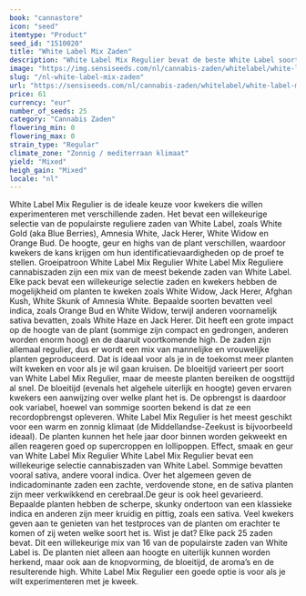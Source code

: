 ```yaml
---
book: "cannastore"
icon: "seed"
itemtype: "Product"
seed_id: "1510020"
title: "White Label Mix Zaden"
description: "White Label Mix Regulier bevat de beste White Label soorten. Sommige bevatten vooral sativa, andere indica. Bevat mannelijke en vrouwelijke planten."
image: "https://img.sensiseeds.com/nl/cannabis-zaden/whitelabel/white-label-mix-image.png"
slug: "/nl-white-label-mix-zaden"
url: "https://sensiseeds.com/nl/cannabis-zaden/whitelabel/white-label-mix?a_aid=cannastore"
price: 61
currency: "eur"
number_of_seeds: 25
category: "Cannabis Zaden"
flowering_min: 0
flowering_max: 0
strain_type: "Regular"
climate_zone: "Zonnig / mediterraan klimaat"
yield: "Mixed"
heigh_gain: "Mixed"
locale: "nl"
---
```

White Label Mix Regulier is de ideale keuze voor kwekers die willen experimenteren met verschillende zaden. Het bevat een willekeurige selectie van de populairste reguliere zaden van White Label, zoals White Gold (aka Blue Berries), Amnesia White, Jack Herer, White Widow en Orange Bud. De hoogte, geur en highs van de plant verschillen, waardoor kwekers de kans krijgen om hun identificatievaardigheden op de proef te stellen. Groeipatroon White Label Mix Regulier White Label Mix Reguliere cannabiszaden zijn een mix van de meest bekende zaden van White Label. Elke pack bevat een willekeurige selectie zaden en kwekers hebben de mogelijkheid om planten te kweken zoals White Widow, Jack Herer, Afghan Kush, White Skunk of Amnesia White. Bepaalde soorten bevatten veel indica, zoals Orange Bud en White Widow, terwijl anderen voornamelijk sativa bevatten, zoals White Haze en Jack Herer. Dit heeft een grote impact op de hoogte van de plant (sommige zijn compact en gedrongen, anderen worden enorm hoog) en de daaruit voortkomende high. De zaden zijn allemaal regulier, dus er wordt een mix van mannelijke en vrouwelijke planten geproduceerd. Dat is ideaal voor als je in de toekomst meer planten wilt kweken en voor als je wil gaan kruisen. De bloeitijd varieert per soort van White Label Mix Regulier, maar de meeste planten bereiken de oogsttijd al snel. De bloeitijd (evenals het algehele uiterlijk en hoogte) geven ervaren kwekers een aanwijzing over welke plant het is. De opbrengst is daardoor ook variabel, hoewel van sommige soorten bekend is dat ze een recordopbrengst opleveren. White Label Mix Regulier is het meest geschikt voor een warm en zonnig klimaat (de Middellandse-Zeekust is bijvoorbeeld ideaal). De planten kunnen het hele jaar door binnen worden gekweekt en allen reageren goed op supercroppen en lollipoppen. Effect, smaak en geur van White Label Mix Regulier White Label Mix Regulier bevat een willekeurige selectie cannabiszaden van White Label. Sommige bevatten vooral sativa, andere vooral indica. Over het algemeen geven de indicadominante zaden een zachte, verdovende stone, en de sativa planten zijn meer verkwikkend en cerebraal.De geur is ook heel gevarieerd. Bepaalde planten hebben de scherpe, skunky ondertoon van een klassieke indica en anderen zijn meer kruidig en pittig, zoals een sativa. Veel kwekers geven aan te genieten van het testproces van de planten om erachter te komen of zij weten welke soort het is. Wist je dat? Elke pack 25 zaden bevat. Dit een willekeurige mix van 16 van de populairste zaden van White Label is. De planten niet alleen aan hoogte en uiterlijk kunnen worden herkend, maar ook aan de knopvorming, de bloeitijd, de aroma’s en de resulterende high. White Label Mix Regulier een goede optie is voor als je wilt experimenteren met je kweek.
